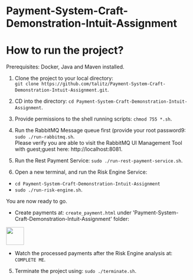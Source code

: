 # Payment-System-Craft-Demonstration-Intuit-Assignment

# How to run the project?

Prerequisites: Docker, Java and Maven installed.

1) Clone the project to your local directory:</br> ```git clone https://github.com/talitz/Payment-System-Craft-Demonstration-Intuit-Assignment.git```.
2) CD into the directory: ```cd Payment-System-Craft-Demonstration-Intuit-Assignment```.
2) Provide permissions to the shell running scripts: ```chmod 755 *.sh```.
3) Run the RabbitMQ Message queue first (provide your root password9:</br> ```sudo ./run-rabbitmq.sh```.</br>
Please verify you are able to visit the RabbitMQ UI Management Tool with guest;guest here: http://localhost:8081.

3) Run the Rest Payment Service: ```sudo ./run-rest-payment-service.sh```.

4) Open a new terminal, and run the Risk Engine Service:</br>
- ```cd Payment-System-Craft-Demonstration-Intuit-Assignment```
- ```sudo ./run-risk-engine.sh```.

You are now ready to go. 

- Create payments at: ```create_payment.html``` under 'Payment-System-Craft-Demonstration-Intuit-Assignment' folder:
<img src="https://i.ibb.co/c1ygkw4/Screen-Shot-2019-12-29-at-17-51-21.png" align="center" height="48" width="48" >

- Watch the processed payments after the Risk Engine analysis at: ```COMPLETE ME```.

5) Terminate the project using: ```sudo ./terminate.sh```.

